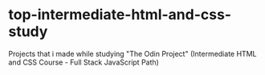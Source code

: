 # top-intermediate-html-and-css-study
Projects that i made while studying "The Odin Project" (Intermediate HTML and CSS Course - Full Stack JavaScript Path)
